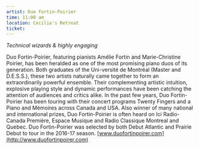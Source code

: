 ```yaml
---
artist:	Duo Fortin-Poirier
time: 11:00 am
location: Cecilia's Retreat
ticket: 
---
```


*Technical wizards & highly engaging*

Duo Fortin-Poirier, featuring pianists Amélie Fortin and Marie-Christine Poirier, has been heralded as one of the most promising piano duos of its generation. Both graduates of the Uni-versité de Montréal (Master and D.E.S.S.), these two artists naturally came together to form an extraordinarily powerful ensemble. Their complementing artistic intuition, explosive playing style and dynamic performances have been catching the attention of audiences and critics alike. In the past few years, Duo Fortin-Poirier has been touring with their concert programs Twenty Fingers and a Piano and Mémoires across Canada and USA. Also winner of many national and international prizes, Duo Fortin-Poirier is often heard on Ici Radio-Canada Première, Espace Musique and Radio Classique Montreal and Quebec. Duo Fortin-Poirier was selected by both Debut Atlantic and Prairie Debut to tour in the 2016-17 season. [www.duofortinpoirer.com](http://www.duofortinpoirer.com)
